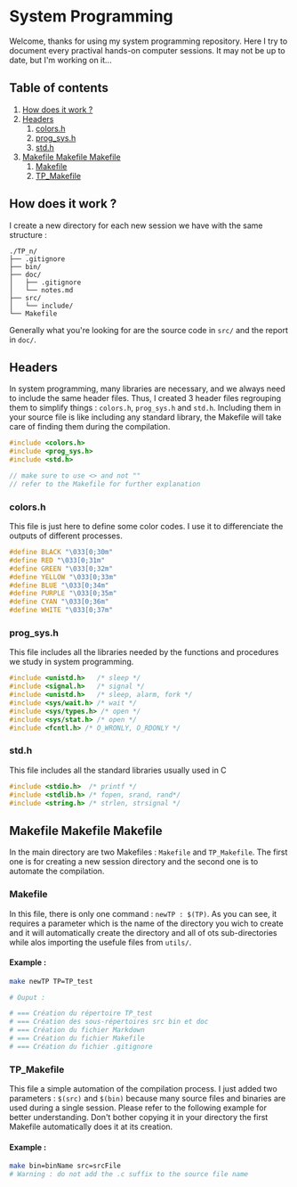 # System Programming

Welcome, thanks for using my system programming repository. Here I try to document every practival hands-on computer sessions. It may not be up to date, but I'm working on it...

## Table of contents
1. [How does it work ?](#how-does-it-work)  
2. [Headers](#headers)
   1. [colors.h](#colorsh)
   2. [prog_sys.h](#prog_sysh)
   3. [std.h](#stdh)
3. [Makefile Makefile Makefile](#makefile-makefile-makefile)
   1. [Makefile](#makefile)
   2. [TP_Makefile](#tp_makefile)

## How does it work ?
I create a new directory for each new session we have with the same structure :
```
./TP_n/
├── .gitignore
├── bin/
├── doc/
│   ├── .gitignore
│   └── notes.md
├── src/
│   └── include/
└── Makefile
```
Generally what you're looking for are the source code in ``src/`` and the report in ``doc/``.  

## Headers
In system programming, many libraries are necessary, and we always need to include the same header files. Thus, I created 3 header files regrouping them to simplify things : ``colors.h``, ``prog_sys.h`` and ``std.h``. Including them in your source file is like including any standard library, the Makefile will take care of finding them during the compilation.
```C
#include <colors.h>
#include <prog_sys.h>
#include <std.h>

// make sure to use <> and not ""
// refer to the Makefile for further explanation
```
### colors.h
This file is just here to define some color codes. I use it to differenciate the outputs of different processes.
```C
#define BLACK "\033[0;30m"
#define RED "\033[0;31m"
#define GREEN "\033[0;32m"
#define YELLOW "\033[0;33m"
#define BLUE "\033[0;34m"
#define PURPLE "\033[0;35m"
#define CYAN "\033[0;36m"
#define WHITE "\033[0;37m"
``` 
### prog_sys.h
This file includes all the libraries needed by the functions and procedures we study in system programming.
```C
#include <unistd.h>   /* sleep */
#include <signal.h>   /* signal */
#include <unistd.h>   /* sleep, alarm, fork */
#include <sys/wait.h> /* wait */
#include <sys/types.h> /* open */
#include <sys/stat.h> /* open */
#include <fcntl.h> /* O_WRONLY, O_RDONLY */
```
### std.h
This file includes all the standard libraries usually used in C
```C
#include <stdio.h>  /* printf */
#include <stdlib.h> /* fopen, srand, rand*/
#include <string.h> /* strlen, strsignal */
```

## Makefile Makefile Makefile
In the main directory are two Makefiles : ``Makefile`` and ``TP_Makefile``. The first one is for creating a new session directory and the second one is to automate the compilation.
### Makefile
In this file, there is only one command : ``newTP : $(TP)``. As you can see, it requires a parameter which is the name of the directory you wich to create and it will automatically create the directory and all of ots sub-directories while alos importing the usefule files from ``utils/``.
#### Example :
```bash
make newTP TP=TP_test

# Ouput :

# === Création du répertoire TP_test
# === Création des sous-répertoires src bin et doc
# === Création du fichier Markdown
# === Création du fichier Makefile
# === Création du fichier .gitignore
```
### TP_Makefile
This file a simple automation of the compilation process. I just added two parameters : ``$(src)`` and ``$(bin)`` because many source files and binaries are used during a single session. Please refer to the following example for better understanding. Don't bother copying it in your directory the first Makefile automatically does it at its creation.
#### Example :
```bash
make bin=binName src=srcFile 
# Warning : do not add the .c suffix to the source file name
```